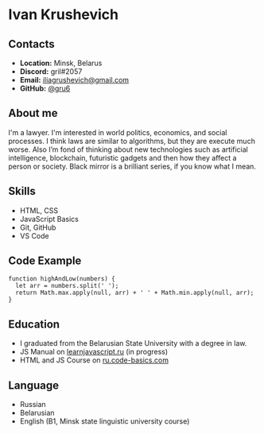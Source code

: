 # **Ivan Krushevich**

## **Contacts**
+ **Location:** Minsk, Belarus
+ **Discord:** gril#2057
+ **Email:** iliagrushevich@gmail.com
+ **GitHub:** [@gru6](https://github.com/gru6)

## **About me** 

I'm a lawyer. I'm interested in world politics, economics, and social processes. I think laws are similar to algorithms, but they are execute much worse. Also I’m fond of thinking about new technologies such as artificial intelligence, blockchain, futuristic gadgets and then how they affect a person or society. Black mirror is a brilliant series, if you know what I mean.

## **Skills**
+ HTML, CSS
+ JavaScript Basics
+ Git, GitHub
+ VS Code

## **Code Example**
```
function highAndLow(numbers) {
  let arr = numbers.split(' ');
  return Math.max.apply(null, arr) + ' ' + Math.min.apply(null, arr);
}
```
## **Education** 
+ I graduated from the Belarusian State University with a degree in law.
+ JS Manual on [learnjavascript.ru](https://learn.javascript.ru/) (in progress)
+ HTML and JS Course on [ru.code-basics.com](https://ru.code-basics.com/) 
## **Language**
+ Russian 
+ Belarusian
+ English (B1, Minsk state linguistic university course)


